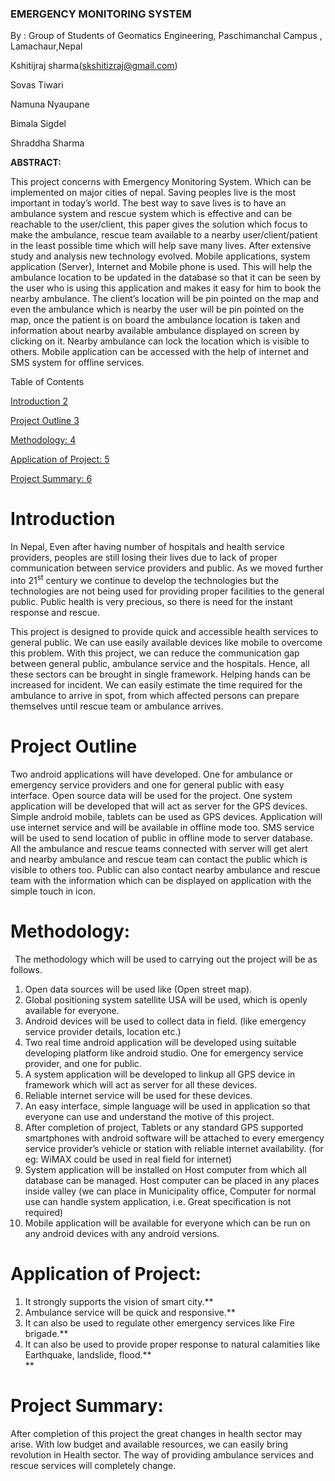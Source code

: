 ### EMERGENCY MONITORING SYSTEM  



By : Group of  Students of Geomatics Engineering, Paschimanchal Campus , Lamachaur,Nepal

Kshitijraj sharma(skshitizraj@gmail.com)

Sovas Tiwari

Namuna Nyaupane

Bimala Sigdel

Shraddha Sharma



**ABSTRACT:**  

This project concerns with Emergency Monitoring System. Which can be implemented on major cities of nepal. Saving peoples live is the most important in today’s world. The best way to save lives is to have an ambulance system and rescue system which is effective and can be reachable to the user/client, this paper gives the solution which focus to make the ambulance, rescue team available to a nearby user/client/patient in the least possible time which will help save many lives. After extensive study and analysis new technology evolved. Mobile applications, system application (Server), Internet and Mobile phone is used. This will help the ambulance location to be updated in the database so that it can be seen by the user who is using this application and makes it easy for him to book the nearby ambulance. The client’s location will be pin pointed on the map and even the ambulance which is nearby the user will be pin pointed on the map, once the patient is on board the ambulance location is taken and information about nearby available ambulance displayed on screen by clicking on it. Nearby ambulance can lock the location which is visible to others. Mobile application can be accessed with the help of internet and SMS system for offline services.  





Table of Contents

[Introduction	2](#_gjdgxs)

[Project Outline	3](#_30j0zll)

[Methodology:	4](#_1fob9te)

[Application of Project:	5](#_3znysh7)

[Project Summary:	6](#_2et92p0)

























# <a name="_gjdgxs"></a>Introduction
In Nepal, Even after having number of hospitals and health service providers, peoples are still losing their lives due to lack of proper communication between service providers and public. As we moved further into 21<sup>st</sup>​ century we continue to develop the technologies but the technologies are not being used for providing proper facilities to the general public. Public health is very precious, so there is need for the instant response and rescue. 

This project is designed to provide quick and accessible health services to general public. We can use easily available devices like mobile to overcome this problem. With this project, we can reduce the communication gap between general public, ambulance service and the hospitals. Hence, all these sectors can be brought in single framework. Helping hands can be increased for incident. We can easily estimate the time required for the ambulance to arrive in spot, from which affected persons can prepare themselves until rescue team or ambulance arrives.  

















# <a name="_30j0zll"></a>Project Outline 
Two android applications will have developed. One for ambulance or emergency service providers and one for general public with easy interface. Open source data will be used for the project. One system application will be developed that will act as server for the GPS devices. Simple android mobile, tablets can be used as GPS devices. Application will use internet service and will be available in offline mode too. SMS service will be used to send location of public in offline mode to server database. All the ambulance and rescue teams connected with server will get alert and nearby ambulance and rescue team can contact the public which is visible to others too. Public can also contact nearby ambulance and rescue team with the information which can be displayed on application with the simple touch in icon. 


















#
# <a name="_1fob9te"></a>Methodology: 
` `The methodology which will be used to carrying out the project will be as follows. 

1. Open data sources will be used like (Open street map). 
1. Global positioning system satellite USA will be used, which is openly available for everyone. 
1. Android devices will be used to collect data in field. (like emergency service provider details, location etc.) 
1. Two real time android application will be developed using suitable developing platform like android studio. One for emergency service provider, and one for public. 
1. A system application will be developed to linkup all GPS device in framework which will act as server for all these devices. 
1. Reliable internet service will be used for these devices.  
1. An easy interface, simple language will be used in application so that everyone can use and understand the motive of this project.  
1. After completion of project, Tablets or any standard GPS supported smartphones with android software will be attached to every emergency service provider’s vehicle or station with reliable internet availability. (for eg: WiMAX could be used in real field for internet) 
1. System application will be installed on Host computer from which all database can be managed. Host computer can be placed in any places inside valley (we can place in Municipality office, Computer for normal use can handle system application, i.e. Great specification is not required) 
1. Mobile application will be available for everyone which can be run on any android devices with any android versions. 





# <a name="_3znysh7"></a>Application of Project: 
1. It strongly supports the vision of smart city.** 
1. Ambulance service will be quick and responsive.** 
1. It can also be used to regulate other emergency services like Fire brigade.** 
1. It can also be used to provide proper response to natural calamities like Earthquake, landslide, flood.**  
**




















# <a name="_2et92p0"></a>Project Summary: 
After completion of this project the great changes in health sector may arise. With low budget and available resources, we can easily bring revolution in Health sector. The way of providing ambulance services and rescue services will completely change.  


